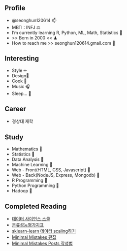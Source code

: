 ## **Profile**
- @seonghun120614 📫
- MBTI : INFJ ⚖
- I’m currently learning R, Python, ML, Math, Statistics 📜
- \>\> Born in 2000 << ♟
- How to reach me >> seonghun120614.gmail.com 🔑

## **Interesting**
 + Style ✏
 + Design🎀
 + Cook 🍕
 + Music 🎧
 + Sleep... 💭

## **Career**
 + 경상대 재학

## **Study**
 + Mathematics 📕
 + Statistics 📗
 + Data Analysis 📘
 + Machine Learning 📓
 + Web - Front(HTML, CSS, Javascript) 📙
 + Web - Back(NodeJS, Express, Mongodb) 📒
 + R Programming 📔
 + Python Programming 📖
 + Hadoop 📃




## **Completed Reading**
 + [데이터 사이언스 스쿨](https://datascienceschool.net/intro.html)
 + [분류성능평가지표](https://sumniya.tistory.com/26)
 + [sklearn-learn 데이터 scaling하기](https://mkjjo.github.io/python/2019/01/10/scaler.html)
 + [Minimal Mistakes 편집](https://ansohxxn.github.io/blog/jekyll-directory-structure/)
 + [Minimal Mistakes Posts 작성법](https://niklasjang.github.io/guide/how-to-use-markdown/)
